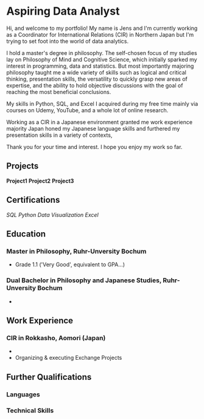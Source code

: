 # Aspiring Data Analyst
Hi, and welcome to my portfolio! 
My name is Jens and I'm currently working as a Coordinator for International Relations (CIR) in Northern Japan but I'm trying to set foot into the world of data analytics.

I hold a master's degree in philosophy. The self-chosen focus of my studies lay on Philosophy of Mind and Cognitive Science, which initially sparked my interest in programming, data and statistics. But most importantly majoring philosophy taught me a wide variety of skills such as logical and critical thinking, presentation skills, the versatility to quickly grasp new areas of expertise, and the ability to hold objective discussions with the goal of reaching the most beneficial conclusions.

My skills in Python, SQL, and Excel I acquired during my free time mainly via courses on Udemy, YouTube, and a whole lot of online research.

Working as a CIR in a Japanese environment granted me work experience majority Japan honed my Japanese language skills and furthered my presentation skills in a variety of contexts,

Thank you for your time and interest.
I hope you enjoy my work so far.

## Projects
**Project1**
**Project2**
**Project3**

## Certifications
*SQL*
*Python*
*Data Visualization*
*Excel*

## Education
### Master in Philosophy, Ruhr-Unversity Bochum
- Grade 1.1 ('Very Good', equivalent to GPA...)

### Dual Bachelor in Philosophy and Japanese Studies, Ruhr-Unversity Bochum
- 
  
## Work Experience
### CIR in Rokkasho, Aomori (Japan)
- 
- Organizing & executing Exchange Projects

## Further Qualifications
### Languages
### Technical Skills

